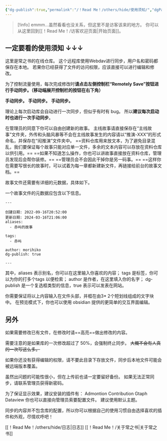 ```yaml
---
{"dg-publish":true,"permalink":"/！Read Me！/others/hide/使用须知/","dgPassFrontmatter":true,"noteIcon":"\\！Read Me！\\others\\data\\svg","created":"2024-11-23T17:29:35.000+08:00","updated":"2024-11-24T11:21:27.033+08:00"}
---
```



> [!info]
> emmm...虽然看看也没关系，但这里不是访客该来的地方。
> 你可以从这里回到[[！Read Me！/访客欢迎页面\|开始页面]]。

## 一定要看的使用须知 ↓↓↓

这里是常之书的在线仓库。
这个远程库使用Webdav进行同步，用户名和密码都保存在本地。
若果你已经获得了文件的访问权限，应该直接可以进行编辑和修改。

为了控制流量使用，每次完成修改时**请点击左侧控制栏“Remotely Save”按钮进行手动同步。（移动端展开控制栏的按钮在右下角）**

**手动同步。**
**手动同步。**
**手动同步。**

理论上每次启动库会自动进行一次同步，但似乎有时有 bug。
所以**建议每次启动时也进行一次手动同步**。

在管理员的同意下你可以自由创建新的故事。
主线故事请直接保存在“主线故事”文件夹，外传和头脑风暴等不会在主线故事发生的内容请以“推演-XXX”的形式命名，并保存在“闳推演”文件夹中。
==资料仓库用来放文本，为了避免目录混乱，我们要保证每个故事只能对应单一文件，多余的文本内容可以存放在资料仓库以供引用。==
==如果不知道怎么操作，你也可以讲故事直接放在资料仓库，管理员发现后会帮你装修。==
==管理员会不会因此干掉你是另一码事。==
==这样你在需要写很长的故事时，可以试着为每一章都新建新文件，再链接给前台的故事文档。==

故事文件还需要有详细的元数据，具体如下。


<div class="transclusion internal-embed is-loaded"><div class="markdown-embed">



一个故事文件的元数据应包含以下信息。

```
---

创建日期: 2022-09-16T20:52:00
更新日期: 2024-03-16T21:06:00
aliases:
  - 赤屿的故事

tags:
  - 赤屿

author: morihiko
dg-publish: true

---

```

其中，aliases 表示别名，你可以在这里输入你喜欢的内容；
tags 是标签，你可以为你的打多个tags 以便检索；
author 是作者，在这里填入你的名字；
dg-publish 是一个复选框类型的信息，true 表示可以发表在网站。

你需要保证将以上内容输入在文件头部，并框在由3* 2个短划线组成的文字块中。
在预览模式下，你也可以使用 obsidian 提供的更简单的交互界面编辑。


</div></div>


## 另外
如果需要修改已有文件，在修改时请==高亮==做出修改的内容。

需要注意的是如果库的一次修改超过了 50%，会强制终止同步。
~~大概不会有人真的一次写这么多。~~

如果你还没有获得编辑的权限，请不要此目录下存放文件，同步后本地文件可能会被远端版本覆盖。

虽然出问题的可能性很小，但在上传前也请一定要留好备份。
如果无法正常同步，请联系管理员获得新密码。



为了保证显示效果，建议安装的插件有：
Admontion
Contribution Gtaph
Dataview 
你也可以直接向管理员索要配置文件。
建议使用默认主题。

同步的内容并不包含库的配置，所以你可以根据自己的使用习惯自由选择喜欢的插件和外观，尽情欢呼吧！



[[！Read Me！/others/hide/日志\|日志]]
[[！Read Me！/关于常之书\|关于常之书]]
